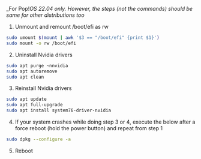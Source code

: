 _For Pop!_OS 22.04 only. However, the steps (not the commands) should be same for other distributions too_

1. Unmount and remount /boot/efi as rw

  ```bash
  sudo umount $(mount | awk '$3 == "/boot/efi" {print $1}')
  sudo mount -o rw /boot/efi
  ```

2. Uninstall Nvidia drivers

  ```bash
  sudo apt purge ~nnvidia
  sudo apt autoremove
  sudo apt clean
  ```

3. Reinstall Nvidia drivers

  ```bash
  sudo apt update
  sudo apt full-upgrade
  sudo apt install system76-driver-nvidia
  ```
4. If your system crashes while doing step 3 or 4, execute the below after a force reboot (hold the power button) and repeat from step 1

  ```bash
  sudo dpkg --configure -a
  ```
5. Reboot
